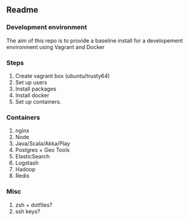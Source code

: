 ## Readme

### Development environment

The aim of this repo is to provide a baseline install for a developement environment using Vagrant and Docker

### Steps

1. Create vagrant box (ubuntu/trusty64)
2. Set up users
3. Install packages
4. Install docker
5. Set up containers.

### Containers

1. nginx
2. Node
3. Java/Scala/Akka/Play
4. Postgres + Geo Tools
5. ElasticSearch
6. Logstash
7. Hadoop
8. Redis

### Misc

1. zsh + dotfiles?
2. ssh keys?



